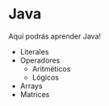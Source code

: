 # Java
Aquí podrás aprender Java!

- Literales
- Operadores
  - Aritméticos
  - Lógicos
- Arrays
- Matrices

